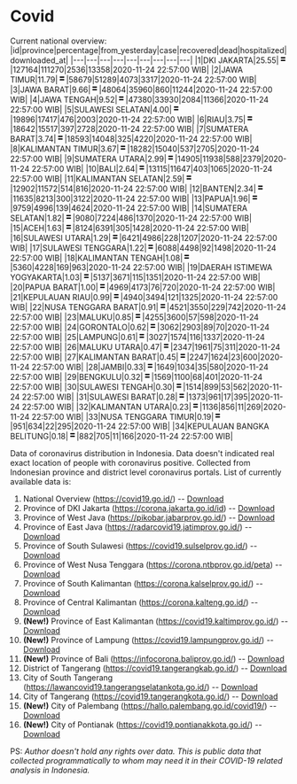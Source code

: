 # Covid
Current national overview:
|id|province|percentage|from_yesterday|case|recovered|dead|hospitalized|downloaded_at|
|---|---|---|---|---|---|---|---|---|
|1|DKI JAKARTA|25.55|![equal](https://github.com/ariefrachmannn/covid/raw/master/img/rsz_equal.png)|127164|111270|2536|13358|2020-11-24 22:57:00 WIB|
|2|JAWA TIMUR|11.79|![equal](https://github.com/ariefrachmannn/covid/raw/master/img/rsz_equal.png)|58679|51289|4073|3317|2020-11-24 22:57:00 WIB|
|3|JAWA BARAT|9.66|![equal](https://github.com/ariefrachmannn/covid/raw/master/img/rsz_equal.png)|48064|35960|860|11244|2020-11-24 22:57:00 WIB|
|4|JAWA TENGAH|9.52|![equal](https://github.com/ariefrachmannn/covid/raw/master/img/rsz_equal.png)|47380|33930|2084|11366|2020-11-24 22:57:00 WIB|
|5|SULAWESI SELATAN|4.00|![equal](https://github.com/ariefrachmannn/covid/raw/master/img/rsz_equal.png)|19896|17417|476|2003|2020-11-24 22:57:00 WIB|
|6|RIAU|3.75|![equal](https://github.com/ariefrachmannn/covid/raw/master/img/rsz_equal.png)|18642|15517|397|2728|2020-11-24 22:57:00 WIB|
|7|SUMATERA BARAT|3.74|![equal](https://github.com/ariefrachmannn/covid/raw/master/img/rsz_equal.png)|18593|14048|325|4220|2020-11-24 22:57:00 WIB|
|8|KALIMANTAN TIMUR|3.67|![equal](https://github.com/ariefrachmannn/covid/raw/master/img/rsz_equal.png)|18282|15040|537|2705|2020-11-24 22:57:00 WIB|
|9|SUMATERA UTARA|2.99|![equal](https://github.com/ariefrachmannn/covid/raw/master/img/rsz_equal.png)|14905|11938|588|2379|2020-11-24 22:57:00 WIB|
|10|BALI|2.64|![equal](https://github.com/ariefrachmannn/covid/raw/master/img/rsz_equal.png)|13115|11647|403|1065|2020-11-24 22:57:00 WIB|
|11|KALIMANTAN SELATAN|2.59|![equal](https://github.com/ariefrachmannn/covid/raw/master/img/rsz_equal.png)|12902|11572|514|816|2020-11-24 22:57:00 WIB|
|12|BANTEN|2.34|![equal](https://github.com/ariefrachmannn/covid/raw/master/img/rsz_equal.png)|11635|8213|300|3122|2020-11-24 22:57:00 WIB|
|13|PAPUA|1.96|![equal](https://github.com/ariefrachmannn/covid/raw/master/img/rsz_equal.png)|9759|4996|139|4624|2020-11-24 22:57:00 WIB|
|14|SUMATERA SELATAN|1.82|![equal](https://github.com/ariefrachmannn/covid/raw/master/img/rsz_equal.png)|9080|7224|486|1370|2020-11-24 22:57:00 WIB|
|15|ACEH|1.63|![equal](https://github.com/ariefrachmannn/covid/raw/master/img/rsz_equal.png)|8124|6391|305|1428|2020-11-24 22:57:00 WIB|
|16|SULAWESI UTARA|1.29|![equal](https://github.com/ariefrachmannn/covid/raw/master/img/rsz_equal.png)|6421|4986|228|1207|2020-11-24 22:57:00 WIB|
|17|SULAWESI TENGGARA|1.22|![equal](https://github.com/ariefrachmannn/covid/raw/master/img/rsz_equal.png)|6088|4498|92|1498|2020-11-24 22:57:00 WIB|
|18|KALIMANTAN TENGAH|1.08|![equal](https://github.com/ariefrachmannn/covid/raw/master/img/rsz_equal.png)|5360|4228|169|963|2020-11-24 22:57:00 WIB|
|19|DAERAH ISTIMEWA YOGYAKARTA|1.03|![equal](https://github.com/ariefrachmannn/covid/raw/master/img/rsz_equal.png)|5137|3671|115|1351|2020-11-24 22:57:00 WIB|
|20|PAPUA BARAT|1.00|![equal](https://github.com/ariefrachmannn/covid/raw/master/img/rsz_equal.png)|4969|4173|76|720|2020-11-24 22:57:00 WIB|
|21|KEPULAUAN RIAU|0.99|![equal](https://github.com/ariefrachmannn/covid/raw/master/img/rsz_equal.png)|4940|3494|121|1325|2020-11-24 22:57:00 WIB|
|22|NUSA TENGGARA BARAT|0.91|![equal](https://github.com/ariefrachmannn/covid/raw/master/img/rsz_equal.png)|4521|3550|229|742|2020-11-24 22:57:00 WIB|
|23|MALUKU|0.85|![equal](https://github.com/ariefrachmannn/covid/raw/master/img/rsz_equal.png)|4255|3600|57|598|2020-11-24 22:57:00 WIB|
|24|GORONTALO|0.62|![equal](https://github.com/ariefrachmannn/covid/raw/master/img/rsz_equal.png)|3062|2903|89|70|2020-11-24 22:57:00 WIB|
|25|LAMPUNG|0.61|![equal](https://github.com/ariefrachmannn/covid/raw/master/img/rsz_equal.png)|3027|1574|116|1337|2020-11-24 22:57:00 WIB|
|26|MALUKU UTARA|0.47|![equal](https://github.com/ariefrachmannn/covid/raw/master/img/rsz_equal.png)|2347|1961|75|311|2020-11-24 22:57:00 WIB|
|27|KALIMANTAN BARAT|0.45|![equal](https://github.com/ariefrachmannn/covid/raw/master/img/rsz_equal.png)|2247|1624|23|600|2020-11-24 22:57:00 WIB|
|28|JAMBI|0.33|![equal](https://github.com/ariefrachmannn/covid/raw/master/img/rsz_equal.png)|1649|1034|35|580|2020-11-24 22:57:00 WIB|
|29|BENGKULU|0.32|![equal](https://github.com/ariefrachmannn/covid/raw/master/img/rsz_equal.png)|1569|1100|68|401|2020-11-24 22:57:00 WIB|
|30|SULAWESI TENGAH|0.30|![equal](https://github.com/ariefrachmannn/covid/raw/master/img/rsz_equal.png)|1514|899|53|562|2020-11-24 22:57:00 WIB|
|31|SULAWESI BARAT|0.28|![equal](https://github.com/ariefrachmannn/covid/raw/master/img/rsz_equal.png)|1373|961|17|395|2020-11-24 22:57:00 WIB|
|32|KALIMANTAN UTARA|0.23|![equal](https://github.com/ariefrachmannn/covid/raw/master/img/rsz_equal.png)|1136|856|11|269|2020-11-24 22:57:00 WIB|
|33|NUSA TENGGARA TIMUR|0.19|![equal](https://github.com/ariefrachmannn/covid/raw/master/img/rsz_equal.png)|951|634|22|295|2020-11-24 22:57:00 WIB|
|34|KEPULAUAN BANGKA BELITUNG|0.18|![equal](https://github.com/ariefrachmannn/covid/raw/master/img/rsz_equal.png)|882|705|11|166|2020-11-24 22:57:00 WIB|

Data of coronavirus distribution in Indonesia. Data doesn't indicated real exact location of people with coronavirus positive. Collected from Indonesian province and district level coronavirus portals. List of currently available data is:
1. National Overview (https://covid19.go.id/) -- [Download](https://www.dropbox.com/s/66ly270fw4y76fx/covid_nasional.csv?dl=0)
2. Province of DKI Jakarta (https://corona.jakarta.go.id/id) -- [Download](https://riwayat-file-covid-19-dki-jakarta-jakartagis.hub.arcgis.com/)
3. Province of West Java (https://pikobar.jabarprov.go.id/) -- [Download](https://www.dropbox.com/s/alg0zp60fylq6cn/covid_jabar.csv?dl=0)
4. Province of East Java (https://radarcovid19.jatimprov.go.id/) -- [Download](https://www.dropbox.com/sh/e7vtgcnl4ckbvr4/AADo9UMRDZvrhHn66qTHZOvNa?dl=0)
5. Province of South Sulawesi (https://covid19.sulselprov.go.id/) -- [Download](https://www.dropbox.com/s/z5ek23lwcztj7z7/covid_sulsel.csv?dl=0)
6. Province of West Nusa Tenggara (https://corona.ntbprov.go.id/peta) -- [Download](https://www.dropbox.com/s/4p2k93n42xx0c00/covid_ntb.csv?dl=0)
7. Province of South Kalimantan (https://corona.kalselprov.go.id/) -- [Download](https://www.dropbox.com/sh/7aa2kvz8lb04pzz/AADH1Oj5oFMw2mp-D3JStPRsa?dl=0)
8. Province of Central Kalimantan (https://corona.kalteng.go.id/) -- [Download](https://www.dropbox.com/s/9q01v5r3ys2ozk4/covid_kalteng.csv?dl=0)
9. **(New!)** Province of East Kalimantan (https://covid19.kaltimprov.go.id/) -- [Download](https://www.dropbox.com/sh/qhpxj532nm80goa/AAB6ek_fp1__ieTR0TFQpfIga?dl=0)
10. **(New!)** Province of Lampung (https://covid19.lampungprov.go.id/) -- [Download](https://www.dropbox.com/s/ecuew6oa9kzwqwx/covid_lampung.csv?dl=0)
11. **(New!)** Province of Bali (https://infocorona.baliprov.go.id/) -- [Download](https://www.dropbox.com/sh/iceiwun4ufttmiu/AAC7dSRMpfTjPI1Lfzw-LeCUa?dl=0)
12. District of Tangerang (https://covid19.tangerangkab.go.id/) -- [Download](https://www.dropbox.com/sh/yxovyy6sy5bnz4p/AACZzVHinisKmz8oQWyQJ3nua?dl=0)
13. City of South Tangerang (https://lawancovid19.tangerangselatankota.go.id/) -- [Download](https://www.dropbox.com/s/zlvxo4ivswdzmle/covid_tangsel.csv?dl=0)
14. City of Tangerang (https://covid19.tangerangkota.go.id/) -- [Download](https://www.dropbox.com/s/e53224kvdrpjzy0/covid_tangkot.csv?dl=0)
15. **(New!)** City of Palembang (https://hallo.palembang.go.id/covid19/) -- [Download](https://www.dropbox.com/sh/oj17bhwhlpjht9e/AABZEG-OiaSaFvikATDx6coEa?dl=0)
16. **(New!)** City of Pontianak (https://covid19.pontianakkota.go.id/) -- [Download](https://www.dropbox.com/sh/66if3y4ly51j4sh/AADQ-zwLGa7Kz4ZzJgDw2-3na?dl=0)

PS: *Author doesn't hold any rights over data. This is public data that collected programmatically to whom may need it in their COVID-19 related analysis in Indonesia.*
